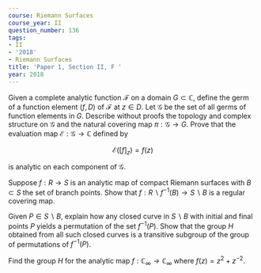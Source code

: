 ```yaml
---
course: Riemann Surfaces
course_year: II
question_number: 136
tags:
- II
- '2018'
- Riemann Surfaces
title: 'Paper 1, Section II, F '
year: 2018
---
```




Given a complete analytic function $\mathcal{F}$ on a domain $G \subset \mathbb{C}$, define the germ of a function element $(f, D)$ of $\mathcal{F}$ at $z \in D$. Let $\mathcal{G}$ be the set of all germs of function elements in $G$. Describe without proofs the topology and complex structure on $\mathcal{G}$ and the natural covering map $\pi: \mathcal{G} \rightarrow G$. Prove that the evaluation map $\mathcal{E}: \mathcal{G} \rightarrow \mathbb{C}$ defined by

$$\mathcal{E}\left([f]_{z}\right)=f(z)$$

is analytic on each component of $\mathcal{G}$.

Suppose $f: R \rightarrow S$ is an analytic map of compact Riemann surfaces with $B \subset S$ the set of branch points. Show that $f: R \backslash f^{-1}(B) \rightarrow S \backslash B$ is a regular covering map.

Given $P \in S \backslash B$, explain how any closed curve in $S \backslash B$ with initial and final points $P$ yields a permutation of the set $f^{-1}(P)$. Show that the group $H$ obtained from all such closed curves is a transitive subgroup of the group of permutations of $f^{-1}(P)$.

Find the group $H$ for the analytic map $f: \mathbb{C}_{\infty} \rightarrow \mathbb{C}_{\infty}$ where $f(z)=z^{2}+z^{-2}$.